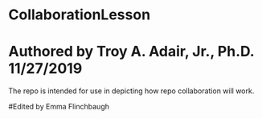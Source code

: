 # CollaborationLesson
# Authored by Troy A. Adair, Jr., Ph.D. 11/27/2019

The repo is intended for use in depicting how repo collaboration will work.

#Edited by Emma Flinchbaugh